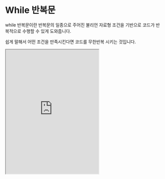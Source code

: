 # While 반복문

while 반복문이란 반복문의 일종으로 주어진 불리언 자료형 조건을 기반으로 코드가 반복적으로 수행할 수 있게 도와줍니다.

쉽게 말해서 어떤 조건을 만족시킨다면 코드를 무한반복 시키는 것입니다.

<iframe
  loading="lazy"
  title="Python IDLE Trinket"
  src="https://trinket.io/embed/python3/496fc82d74"
  height="400"
/>

:::note
for v.s. while
파이썬에서 for을 사용하는 것이 더 좋습니다.

1. 무한 반복의 확률이 낮다.
2. 하나하나 변수를 선언하지 않아도 된다.
3. 더 다양한 옵션이 있다(이터러블, yield 등).
4. 더 효율적이고 효과적이다.
   :::

## While 반복문 사용법

### 예시 1

While 반복문 밑에 있는 CODE1을 확인하세요.

while하고 조건을 쓴다면 :를 쓰고 들여쓰기(Tab키나 스페이스 바 4번)를 꼭 넣어줘야 합니다.

while 문에서는 무한 반복문을 조심해야 합니다. 무한 반복문이란 말 그대로 무한으로 코드를 실행하는 것으로 소수로 코드를 잘못 작성해서 코드가 계속 실행될 수 있습니다.

### 예시 2

밑에 있는 CODE2 에시를 살펴보겠습니다.

소수로 코드를 이렇게 작성하고 실행하면 a가 0이 아닐 때 실행되지만 a의 값은 계속 증가하니 이 코드는 멈추지 않는다면 영원히 실행될 것입니다.

이런 상황을 접하면 `ctrl+c`를 눌러주면 멈춥니다. 터미널에서 멈춥니다.

1. 먼저, while 반복문이 반복하는 양을 저장할 수 있는 변수를 만듭니다. (예: `a = 0`)
2. while 반복문을 만들고 반복할 코드를 넣습니다.
3. 다음에, 만든 변수를 감소시키거나 증가시킵니다. (예: `a += 1`, `a -= 1`)

<iframe
  loading="lazy"
  title="Python IDLE Trinket"
  src="https://trinket.io/embed/python3/3f6d66c42e"
  height="400"
/>

## break 문

break 문은 while True 문을 정지시킬 때 사용하는 코드입니다.

이 코드 역시 무한반복문이 일어나면 터미널에서 ctrl+c로 멈출 수 있습니다.

<iframe
  loading="lazy"
  title="Python IDLE Trinket"
  src="https://trinket.io/embed/python3/d35c515f41"
  height="400"
/>
